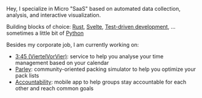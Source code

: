 Hey, I specialize in Micro "SaaS" based on automated data collection, analysis, and interactive visualization.

Building blocks of choice: [Rust](https://www.rust-lang.org/), [Svelte](https://kit.svelte.dev), [Test-driven development](https://en.wikipedia.org/wiki/Test-driven_development), ... sometimes a little bit of [Python](https://www.python.org/)

Besides my corporate job, I am currently working on:
- [3:45 (ViertelVorVier)](viertelvorvier.app/): service to help you analyse your time management based on your calendar
- [Parley](https://heyparley.de/): community-oriented packing simulator to help you optimize your pack lists 
- [Accountability](): mobile app to help groups stay accountable for each other and reach common goals
